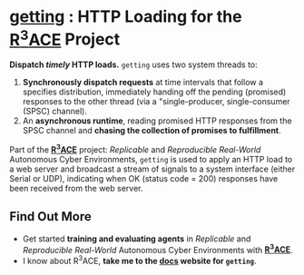 # [getting](https://edchapman88.github.io/getting/) : HTTP Loading for the [R<sup>3</sup>ACE](https://github.com/edchapman88/r3ace) Project
**Dispatch _timely_ HTTP loads.** `getting` uses two system threads to:
1. **Synchronously dispatch requests** at time intervals that follow a specifies distribution, immediately handing off the pending (promised) responses to the other thread (via a "single-producer, single-consumer (SPSC) channel).
2. An **asynchronous runtime**, reading promised HTTP responses from the SPSC channel and **chasing the collection of promises to fulfillment**.

Part of the [**R<sup>3</sup>ACE**](https://github.com/edchapman88/r3ace) project: _Replicable_ and _Reproducible_ _Real-World_ Autonomous Cyber Environments, `getting` is used to apply an HTTP load to a web server and broadcast a stream of signals to a system interface (either Serial or UDP), indicating when OK (status code = 200) responses have been received from the web server.

## Find Out More
- Get started **training and evaluating agents** in _Replicable_ and _Reproducible Real-World_ Autonomous Cyber Environments with [**R<sup>3</sup>ACE**](https://github.com/edchapman88/r3ace).
- I know about R<sup>3</sup>ACE, **take me to the [docs](https://edchapman88.github.io/getting/) website for `getting`**.
